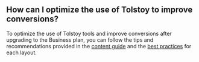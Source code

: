## How can I optimize the use of Tolstoy to improve conversions?

To optimize the use of Tolstoy tools and improve conversions after upgrading to the Business plan, you can follow the tips and recommendations provided in the [content guide](https://gotolstoy.notion.site/Content-guide-10-23-41859a4991a34bf68723d29ee5b336f6) and the [best practices](https://pitch.com/public/18975f46-b53e-49ba-a0ee-09c7ff06a0fb/049f707a-9982-445a-99b3-4fd7d0d19002) for each layout. 
